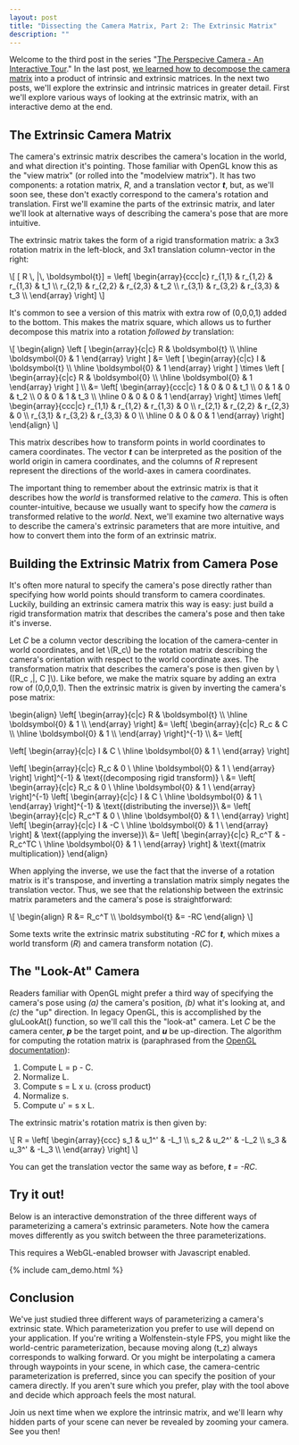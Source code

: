 ```yaml
---
layout: post
title: "Dissecting the Camera Matrix, Part 2: The Extrinsic Matrix"
description: ""
---
```



Welcome to the third post in the series "[The Perspecive Camera - An Interactive Tour](/2012/08/13/introduction/)."  In the last post, [we learned how to decompose the camera matrix](/2012/08/14/decompose/) into a product of intrinsic and extrinsic matrices.  In the next two posts, we'll explore the extrinsic and intrinsic matrices in greater detail.  First we'll explore various ways of looking at the extrinsic matrix, with an interactive demo at the end.

The Extrinsic Camera Matrix
--------------------------------

The camera's extrinsic matrix describes the camera's location in the world, and what direction it's pointing.  Those familiar with OpenGL know this as the "view matrix" (or rolled into the "modelview matrix").  It has two components: a rotation matrix, *R*, and a translation vector ***t***, but, as we'll soon see, these don't exactly correspond to the camera's rotation and translation.  First we'll examine the parts of the extrinsic matrix, and later we'll look at alternative ways of describing the camera's pose that are more intuitive.

<!--more-->

The extrinsic matrix takes the form of a rigid transformation matrix: a 3x3 rotation matrix in the left-block, and 3x1 translation column-vector in the right:

<div>
\[ [ R \, |\, \boldsymbol{t}] = 
\left[ \begin{array}{ccc|c} 
r_{1,1} & r_{1,2} & r_{1,3} & t_1 \\
r_{2,1} & r_{2,2} & r_{2,3} & t_2 \\
r_{3,1} & r_{3,2} & r_{3,3} & t_3 \\
\end{array} \right] \]
</div>

It's common to see a version of this matrix with extra row of (0,0,0,1) added to the bottom.  This makes the matrix square, which allows us to further decompose this matrix into a rotation _followed by_ translation:

<div>
\[ 
\begin{align}
    \left [
        \begin{array}{c|c} 
            R & \boldsymbol{t} \\
            \hline
            \boldsymbol{0} & 1 
        \end{array}
    \right ] &= 
    \left [
        \begin{array}{c|c} 
            I & \boldsymbol{t} \\
            \hline
            \boldsymbol{0} & 1 
        \end{array}
    \right ] 
    \times
    \left [
        \begin{array}{c|c} 
            R & \boldsymbol{0} \\
            \hline
            \boldsymbol{0} & 1 
        \end{array}
    \right ] \\
        &=
\left[ \begin{array}{ccc|c} 
1 & 0 & 0 & t_1 \\
0 & 1 & 0 & t_2 \\
0 & 0 & 1 & t_3 \\
  \hline
0 & 0 & 0 & 1
\end{array} \right] \times
\left[ \begin{array}{ccc|c} 
r_{1,1} & r_{1,2} & r_{1,3} & 0  \\
r_{2,1} & r_{2,2} & r_{2,3} & 0 \\
r_{3,1} & r_{3,2} & r_{3,3} & 0 \\
  \hline
0 & 0 & 0 & 1
\end{array} \right] 
\end{align}
 \]
</div>

This matrix describes how to transform points in world coordinates to camera coordinates.  The vector ***t*** can be interpreted as the position of the world origin in camera coordinates, and the columns of *R* represent represent the directions of the world-axes in camera coordinates.

The important thing to remember about the extrinsic matrix is that it describes how the _world_ is transformed relative to the _camera_.  This is often counter-intuitive, because we usually want to specify how the _camera_ is transformed relative to the _world_.    Next, we'll examine two alternative ways to describe the camera's extrinsic parameters that are more intuitive, and how to convert them into the form of an extrinsic matrix.

Building the Extrinsic Matrix from Camera Pose
------------------------------------------------------

It's often more natural to specify the camera's pose directly rather than specifying how world points should transform to camera coordinates.  Luckily, building an extrinsic camera matrix this way is easy: just build a rigid transformation matrix that describes the camera's pose and then take it's inverse.

Let *C* be a column vector describing the location of the camera-center in world coordinates, and let \\(R_c\\) be the rotation matrix describing the camera's orientation with respect to the world coordinate axes.  The transformation matrix that describes the camera's pose is then given by \\([R_c \,|\, C ]\\).  Like before, we make the matrix square by adding an extra row of (0,0,0,1).  Then the extrinsic matrix is given by inverting the camera's pose matrix:

<div>
\begin{align}
\left[
\begin{array}{c|c}
R & \boldsymbol{t} \\
\hline 
\boldsymbol{0} & 1 \\
\end{array}
\right]
  &= 
\left[
\begin{array}{c|c}
R_c & C \\
\hline
\boldsymbol{0} & 1 \\
\end{array}
\right]^{-1} \\
  &= 
\left[

\left[
\begin{array}{c|c}
I & C \\
\hline
\boldsymbol{0} & 1 \\
\end{array}
\right]

\left[
\begin{array}{c|c}
R_c & 0 \\
\hline
\boldsymbol{0} & 1 \\
\end{array}
\right]
\right]^{-1} & \text{(decomposing rigid transform)} \\
&= 
\left[
\begin{array}{c|c}
R_c & 0 \\
\hline
\boldsymbol{0} & 1 \\
\end{array}
\right]^{-1} 
\left[
\begin{array}{c|c}
I & C \\
\hline
\boldsymbol{0} & 1 \\
\end{array}
\right]^{-1} & \text{(distributing the inverse)}\\
&= 
\left[
\begin{array}{c|c}
R_c^T & 0 \\
\hline
\boldsymbol{0} & 1 \\
\end{array}
\right]
\left[
\begin{array}{c|c}
I & -C \\
\hline
\boldsymbol{0} & 1 \\
\end{array}
\right] & \text{(applying the inverse)}\\
&= 
\left[
\begin{array}{c|c}
R_c^T & -R_c^TC \\
\hline
\boldsymbol{0} & 1 \\
\end{array}
\right] & \text{(matrix multiplication)}
\end{align} 
</div>

When applying the inverse, we use the fact that the inverse of a rotation matrix is it's transpose, and inverting a translation matrix simply negates the translation vector.  Thus, we see that the relationship between the extrinsic matrix parameters and the camera's pose is straightforward:

<div>
\[
\begin{align}
R  &= R_c^T \\
 \boldsymbol{t} &= -RC 
\end{align}
\]
</div>

Some texts write the extrinsic matrix substituting *-RC* for ***t***, which mixes a world transform (*R*) and camera transform notation (*C*). 



The "Look-At" Camera
-----------------------------

Readers familiar with OpenGL might prefer a third way of specifying the camera's pose using *(a)* the camera's position, *(b)* what it's looking at, and *(c)* the "up" direction.  In legacy OpenGL, this is accomplished by the gluLookAt() function, so we'll call this the "look-at" camera.  Let *C* be the camera center, ***p*** be the target point, and ***u*** be up-direction.   The algorithm for computing the rotation matrix is (paraphrased from the [OpenGL documentation](http://pic.dhe.ibm.com/infocenter/aix/v6r1/index.jsp?topic=%2Fcom.ibm.aix.opengl%2Fdoc%2Fopenglrf%2FgluLookAt.htm)):

1. Compute L = p - C.
2. Normalize L.
3. Compute s = L x u. (cross product)
4. Normalize s.
5. Compute u' = s x L.

The extrinsic matrix's rotation matrix is then given by:

<div>
\[
R = \left[ 
\begin{array}{ccc}
s_1 & u_1^' & -L_1 \\
s_2 & u_2^' & -L_2 \\
s_3 & u_3^' & -L_3 \\
\end{array}
\right]
\]
</div>

You can get the translation vector the same way as before, ***t** = -RC*.

Try it out!
------------

Below is an interactive demonstration of the three different ways of parameterizing a camera's extrinsic parameters.  Note how the camera moves differently as you switch between the three parameterizations.  

This requires a WebGL-enabled browser with Javascript enabled.

{% include cam_demo.html %}

Conclusion
---------
We've just studied three different ways of parameterizing a camera's extrinsic state.  Which parameterization you prefer to use will depend on your application.  If you're writing a Wolfenstein-style FPS, you might like the world-centric parameterization, because moving along \(t_z\) always corresponds to walking forward.  Or you might be interpolating a camera through waypoints in your scene, in which case, the camera-centric parameterization is preferred, since you can specify the position of your camera directly.  If you aren't sure which you prefer, play with the tool above and decide which approach feels the most natural.

Join us next time when we explore the intrinsic matrix, and we'll learn why hidden parts of your scene can never be revealed by zooming your camera.  See you then!

<br />
